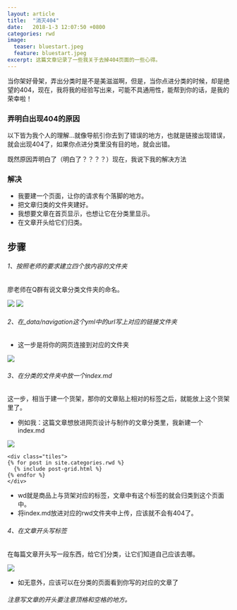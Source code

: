 ```yaml
---
layout: article
title:  "消灭404"
date:   2018-1-3 12:07:50 +0800
categories: rwd 
image:
  teaser: bluestart.jpeg
  feature: bluestart.jpeg
excerpt: 这篇文章记录了一些我关于去掉404页面的一些心得。
---
```


当你架好骨架，弄出分类时是不是美滋滋啊，但是，当你点进分类的时候，却是绝望的404，现在，我将我的经验写出来，可能不具通用性，能帮到你的话，是我的荣幸啦！
### 弄明白出现404的原因
以下皆为我个人的理解...就像导航引你去到了错误的地方，也就是链接出现错误，就会出现404了，如果你点进分类里没有目的地，就会出错。

既然原因弄明白了（明白了？？？？）现在，我说下我的解决方法
### 解决
 + 我要建一个页面，让你的请求有个落脚的地方。
 + 把文章归类的文件夹建好。
 + 我想要文章在首页显示，也想让它在分类里显示。
 + 在文章开头给它们归类。
## 步骤
###### 1、按照老师的要求建立四个放内容的文件夹
廖老师在Q群有说文章分类文件夹的命名。

<img src="https://zhengtingeing.github.io/images/liao.png">

<img src="https://zhengtingeing.github.io/images/moodle.png">

###### 2、在_data/navigation这个yml中的url写上对应的链接文件夹

 + 这一步是将你的网页连接到对应的文件夹
 
<img src="https://zhengtingeing.github.io/images/urlfenlei.png">

###### 3、在分类的文件夹中放一个index.md
这一步，相当于建一个货架，那你的文章贴上相对的标签之后，就能放上这个货架里了。
 + 例如我：这篇文章想放进网页设计与制作的文章分类里，我新建一个index.md

<img src="https://zhengtingeing.github.io/images/urlfenlei.png">

```
<div class="tiles">
{% for post in site.categories.rwd %}
  {% include post-grid.html %}
{% endfor %}
</div>
```

 + wd就是商品上与货架对应的标签，文章中有这个标签的就会归类到这个页面中。
 + 将index.md放进对应的rwd文件夹中上传，应该就不会有404了。
 
###### 4、在文章开头写标签
在每篇文章开头写一段东西，给它们分类，让它们知道自己应该去哪。

<img src="https://zhengtingeing.github.io/images/macth.png">

 + 如无意外，应该可以在分类的页面看到你写的对应的文章了
###### 注意写文章的开头要注意顶格和空格的地方。